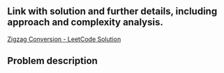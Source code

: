 ## Link with solution and further details, including approach and complexity analysis.
[Zigzag Conversion  - LeetCode Solution](https://leetcode.com/problems/zigzag-conversion/solutions/7104063/6-zigzag-conversion-by-iklfk8wieu-8cq0)

## Problem description
